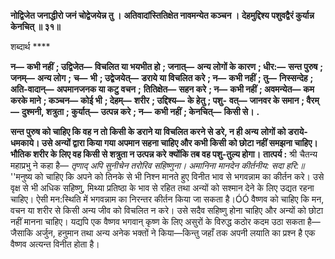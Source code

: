 **नोद्विजेत जनाद्धीरो जनं चोद्वेजयेन्न तु ।** **अतिवादांस्तितिक्षेत नावमन्येत कञ्चन ।** **देहमुद्दिश्य पशुवद्वैरं कुर्यान्न केनचित् ॥ ३१॥** 

शब्दार्थ **** 

**न—** **कभी नहीं** **; उद्विजेत—** **विचलित या भयभीत हो** **; जनात्—** **अन्य लोगों के कारण** **; धीर:—** **सन्त पुरुष** **; जनम्—** **अन्य लोग** **;** **च—** **भी** **; उद्वेजयेत्—** **डराये या विचलित करे** **; न—** **कभी नहीं** **; तु—** **निस्सन्देह** **; अति-वादान्—** **अपमानजनक या कटु वचन** **;** **तितिक्षेत—** **सहन करे** **; न—** **कभी नहीं** **; अवमन्येत—** **कम करके माने** **; कञ्चन—** **कोई भी** **; देहम्—** **शरीर** **; उद्दिश्य—** **के हेतु** **; पशु-** **वत्—** **जानवर के समान** **; वैरम्—** **दुश्मनी, शत्रुता** **; कुर्यात्—** **उत्पन्न करे** **; न—** **कभी नहीं** **; केनचित्—** **किसी से।** **.** 

**सन्त पुरुष को चाहिए कि वह न तो किसी के डराने या विचलित करने से डरे, न ही अन्य** **लोगों को डराये-धमकाये। उसे अन्यों द्वारा किया गया अपमान सहना चाहिए और कभी किसी** **को छोटा नहीं समझना चाहिए। भौतिक शरीर के लिए वह किसी से शत्रुता न उत्पन्न करे** **क्योंकि तब वह पशु-तुल्य होगा।** **तात्पर्य :** श्री चैतन्य महाप्रभु ने कहा है— *तृणाद् अपि सुनीचेन तरोरिव सहिष्णुना।* *अमानिना मानदेन कीर्तनीय: सदा हरि:॥* ''मनुष्य को चाहिए कि अपने को तिनके से भी निश्न मानते हुए विनीत भाव से भगवन्नाम का कीर्तन करे। उसे वृक्ष से भी अधिक सहिष्णु, मिथ्या प्रतिष्ठा के भाव से रहित तथा अन्यों को सश्मान देने के लिए उद्यत रहना चाहिए। ऐसी मन:स्थिति में भगवन्नाम का निरन्तर कीर्तन किया जा सकता है।ÓÓ वैष्णव को चाहिए कि मन, वचन या शरीर से किसी अन्य जीव को विचलित न करे। उसे सदैव सहिष्णु होना चाहिए और अन्यों को छोटा नहीं मानना चाहिए। यद्यपि एक वैष्णव भगवान् कृष्ण के लिए असुरों के विरुद्ध कठोर कदम उठा सकता है—जैसाकि अर्जुन, हनुमान तथा अन्य अनेक भक्तों ने किया—किन्तु जहाँ तक अपनी लयाति का प्रश्न है एक वैष्णव अत्यन्त विनीत होता है।  